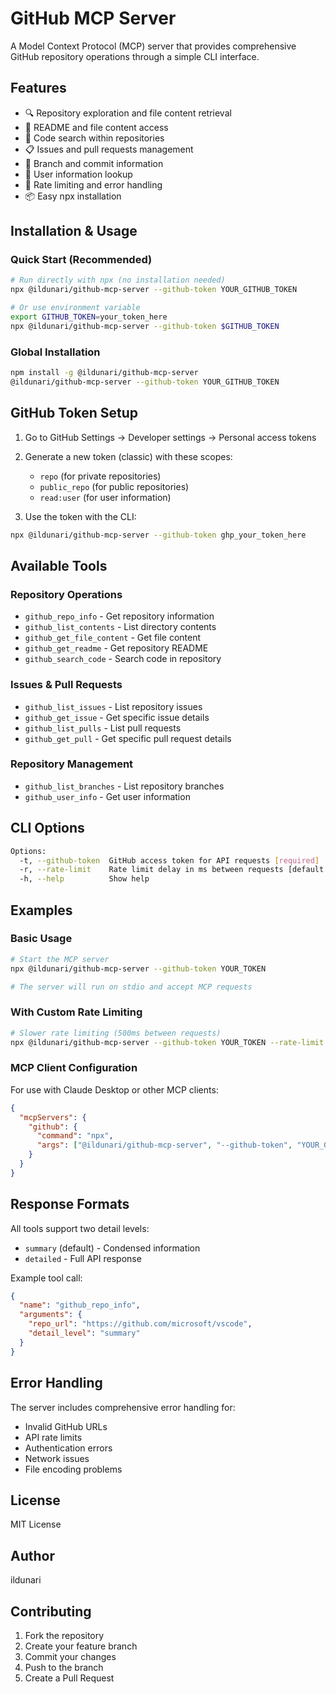 # GitHub MCP Server

A Model Context Protocol (MCP) server that provides comprehensive GitHub repository operations through a simple CLI interface.

## Features

- 🔍 Repository exploration and file content retrieval
- 📄 README and file content access
- 🔎 Code search within repositories
- 📋 Issues and pull requests management
- 🌿 Branch and commit information
- 👤 User information lookup
- 🚀 Rate limiting and error handling
- 📦 Easy npx installation

## Installation & Usage

### Quick Start (Recommended)

```bash
# Run directly with npx (no installation needed)
npx @ildunari/github-mcp-server --github-token YOUR_GITHUB_TOKEN

# Or use environment variable
export GITHUB_TOKEN=your_token_here
npx @ildunari/github-mcp-server --github-token $GITHUB_TOKEN
```

### Global Installation

```bash
npm install -g @ildunari/github-mcp-server
@ildunari/github-mcp-server --github-token YOUR_GITHUB_TOKEN
```

## GitHub Token Setup

1. Go to GitHub Settings → Developer settings → Personal access tokens
2. Generate a new token (classic) with these scopes:
   - `repo` (for private repositories)
   - `public_repo` (for public repositories)
   - `read:user` (for user information)

3. Use the token with the CLI:
```bash
npx @ildunari/github-mcp-server --github-token ghp_your_token_here
```

## Available Tools

### Repository Operations
- `github_repo_info` - Get repository information
- `github_list_contents` - List directory contents
- `github_get_file_content` - Get file content
- `github_get_readme` - Get repository README
- `github_search_code` - Search code in repository

### Issues & Pull Requests
- `github_list_issues` - List repository issues
- `github_get_issue` - Get specific issue details
- `github_list_pulls` - List pull requests
- `github_get_pull` - Get specific pull request details

### Repository Management
- `github_list_branches` - List repository branches
- `github_user_info` - Get user information

## CLI Options

```bash
Options:
  -t, --github-token  GitHub access token for API requests [required]
  -r, --rate-limit    Rate limit delay in ms between requests [default: 100]
  -h, --help          Show help
```

## Examples

### Basic Usage
```bash
# Start the MCP server
npx @ildunari/github-mcp-server --github-token YOUR_TOKEN

# The server will run on stdio and accept MCP requests
```

### With Custom Rate Limiting
```bash
# Slower rate limiting (500ms between requests)
npx @ildunari/github-mcp-server --github-token YOUR_TOKEN --rate-limit 500
```

### MCP Client Configuration

For use with Claude Desktop or other MCP clients:

```json
{
  "mcpServers": {
    "github": {
      "command": "npx",
      "args": ["@ildunari/github-mcp-server", "--github-token", "YOUR_GITHUB_TOKEN"]
    }
  }
}
```

## Response Formats

All tools support two detail levels:
- `summary` (default) - Condensed information
- `detailed` - Full API response

Example tool call:
```json
{
  "name": "github_repo_info",
  "arguments": {
    "repo_url": "https://github.com/microsoft/vscode",
    "detail_level": "summary"
  }
}
```

## Error Handling

The server includes comprehensive error handling for:
- Invalid GitHub URLs
- API rate limits
- Authentication errors
- Network issues
- File encoding problems

## License

MIT License

## Author

ildunari

## Contributing

1. Fork the repository
2. Create your feature branch
3. Commit your changes
4. Push to the branch
5. Create a Pull Request